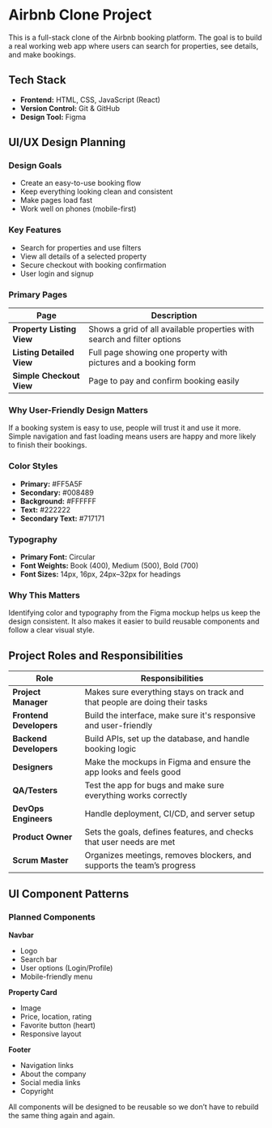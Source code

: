 # Airbnb Clone Project

This is a full-stack clone of the Airbnb booking platform. The goal is to build a real working web app where users can search for properties, see details, and make bookings.

## Tech Stack

- **Frontend:** HTML, CSS, JavaScript (React)
- **Version Control:** Git & GitHub
- **Design Tool:** Figma
## UI/UX Design Planning

### Design Goals
- Create an easy-to-use booking flow
- Keep everything looking clean and consistent
- Make pages load fast
- Work well on phones (mobile-first)

### Key Features
- Search for properties and use filters
- View all details of a selected property
- Secure checkout with booking confirmation
- User login and signup

### Primary Pages

| Page | Description |
|------|-------------|
| **Property Listing View** | Shows a grid of all available properties with search and filter options |
| **Listing Detailed View** | Full page showing one property with pictures and a booking form |
| **Simple Checkout View** | Page to pay and confirm booking easily |

### Why User-Friendly Design Matters

If a booking system is easy to use, people will trust it and use it more. Simple navigation and fast loading means users are happy and more likely to finish their bookings.
### Color Styles

- **Primary:** #FF5A5F
- **Secondary:** #008489
- **Background:** #FFFFFF
- **Text:** #222222
- **Secondary Text:** #717171

### Typography

- **Primary Font:** Circular
- **Font Weights:** Book (400), Medium (500), Bold (700)
- **Font Sizes:** 14px, 16px, 24px–32px for headings

### Why This Matters

Identifying color and typography from the Figma mockup helps us keep the design consistent. It also makes it easier to build reusable components and follow a clear visual style.
## Project Roles and Responsibilities

| Role | Responsibilities |
|------|------------------|
| **Project Manager** | Makes sure everything stays on track and that people are doing their tasks |
| **Frontend Developers** | Build the interface, make sure it's responsive and user-friendly |
| **Backend Developers** | Build APIs, set up the database, and handle booking logic |
| **Designers** | Make the mockups in Figma and ensure the app looks and feels good |
| **QA/Testers** | Test the app for bugs and make sure everything works correctly |
| **DevOps Engineers** | Handle deployment, CI/CD, and server setup |
| **Product Owner** | Sets the goals, defines features, and checks that user needs are met |
| **Scrum Master** | Organizes meetings, removes blockers, and supports the team’s progress |
## UI Component Patterns

### Planned Components

**Navbar**
- Logo
- Search bar
- User options (Login/Profile)
- Mobile-friendly menu

**Property Card**
- Image
- Price, location, rating
- Favorite button (heart)
- Responsive layout

**Footer**
- Navigation links
- About the company
- Social media links
- Copyright

All components will be designed to be reusable so we don’t have to rebuild the same thing again and again.
